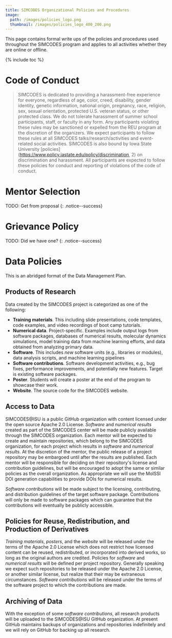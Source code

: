```yaml
---
title: SIMCODES Organizational Policies and Procedures
image:
  path: /images/policies_logo.png
  thumbnail: /images/policies_logo_400_200.png
---
```


This page contains formal write ups of the policies and procedures used
throughout the SIMCODES program and applies to all activities whether they are
online or offline.

{% include toc %}

# Code of Conduct

> SIMCODES is dedicated to providing a harassment-free experience for everyone,
regardless of age, color, creed, disability, gender identity, genetic
information, national origin, pregnancy, race, religion, sex, sexual
orientation, protected U.S. veteran status, or other protected class. We do not
tolerate harassment of summer school participants, staff, or faculty in any
form. Any participants violating these rules may be sanctioned or expelled from
the REU program at the discretion of the organizers. We expect participants to
follow these rules at all SIMCODES talks/research/activities and event-
related social activities. SIMCODES is also bound by Iowa State University
[policies](https://www.policy.iastate.edu/policy/discrimination, 2) on
discrimination and harassment. All participants are expected to
follow these policies for conduct and reporting of violations of the code of
conduct.

# Mentor Selection

TODO: Get from proposal
{: .notice--success}

# Grievance Policy

TODO: Did we have one?
{: .notice--success}

# Data Policies

This is an abridged format of the Data Management Plan.

## Products of Research
Data created by the SIMCODES project is categorized as one of the following:

- **Training materials**. This including slide presentations, code templates, 
  code examples, and video recordings of boot camp tutorials. 
- **Numerical data**. Project-specific. Examples include output logs from 
  software packages, databases of numerical results, molecular dynamics 
  simulations, model training data from machine learning efforts, and data 
  obtained from analyzing primary data.
- **Software**. This includes *new* software units (e.g., libraries or modules), 
  data analysis scripts, and machine learning pipelines 
- **Software contributions**. Software development activities, e.g.,  bug fixes, 
  performance improvements, and potentially new features. Target is existing
  software packages. 
- **Poster**. Students will create a poster at the end of the program to
  showcase their work. 
- **Website**. The source code for the SIMCODES website. 

## Access to Data
SIMCODES@ISU is a public GitHub organization with content licensed under the
open source Apache 2.0 License. *Software* and *numerical results* created as 
part of the SIMCODES center will be made publicly available through the SIMCODES 
organization. Each mentor will be expected to create and maintain repositories, 
which belong to the SIMCODES organization, for each project which results in 
*software* and *numerical results*. At the discretion of the mentor, the public 
release of a project repository may be embargoed until after the results are 
published. Each mentor will be responsible for deciding on their repository's 
license and contribution guidelines, but will be encouraged to adopt the same or
similar policies as the overall organization. As appropriate we will use the 
MolSSI DOI generation capabilities to provide DOIs for numerical results.

*Software contributions* will be made subject to the licensing, contributing, 
and distribution guidelines of the target software package. Contributions will 
only be made to software packages which can guarantee that the contributions 
will eventually be publicly accessible. 

## Policies for Reuse, Redistribution, and Production of Derivatives

*Training materials*, *posters*, and the *website* will be released under the 
terms of the Apache 2.0 License which does not restrict how licensed content 
can be reused, redistributed, or incorporated into derived works, so long as the
original authors are credited. Policies for *software* and *numerical results* 
will be defined per project repository. Generally speaking we expect such 
repositories to be released under the Apache 2.0 License, or another similar 
license, but realize that their may be extraneous circumstances. 
*Software contributions* will be released under the terms of the software 
project to which the contributions are made. 

## Archiving of Data

With the exception of some *software contributions*, all research products will 
be uploaded to the SIMCODES@ISU GitHub organization. At present GitHub maintains
backups of organizations and repositories indefinitely and we will rely on
GitHub for backing up all research.